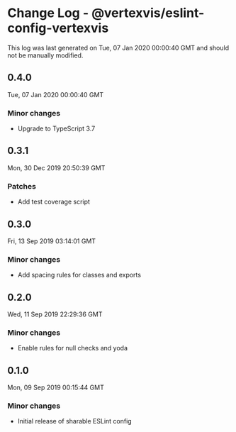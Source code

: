 # Change Log - @vertexvis/eslint-config-vertexvis

This log was last generated on Tue, 07 Jan 2020 00:00:40 GMT and should not be manually modified.

## 0.4.0
Tue, 07 Jan 2020 00:00:40 GMT

### Minor changes

- Upgrade to TypeScript 3.7

## 0.3.1
Mon, 30 Dec 2019 20:50:39 GMT

### Patches

- Add test coverage script

## 0.3.0
Fri, 13 Sep 2019 03:14:01 GMT

### Minor changes

- Add spacing rules for classes and exports

## 0.2.0
Wed, 11 Sep 2019 22:29:36 GMT

### Minor changes

- Enable rules for null checks and yoda

## 0.1.0
Mon, 09 Sep 2019 00:15:44 GMT

### Minor changes

- Initial release of sharable ESLint config

